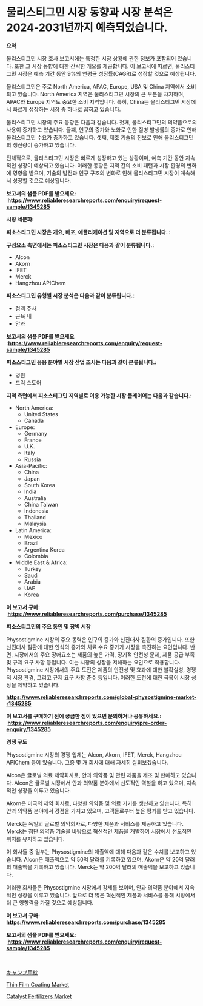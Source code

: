 <p><h1>물리스티그민 시장 동향과 시장 분석은 2024-2031년까지 예측되었습니다.</h1></p><p><strong>요약</strong></p>
<p><p>물리스티그민 시장 조사 보고서에는 특정한 시장 상황에 관한 정보가 포함되어 있습니다. 또한 그 시장 동향에 대한 간략한 개요를 제공합니다. 이 보고서에 따르면, 물리스티그민 시장은 예측 기간 동안 9%의 연평균 성장률(CAGR)로 성장할 것으로 예상됩니다.</p><p>물리스티그민은 주로 North America, APAC, Europe, USA 및 China 지역에서 소비되고 있습니다. North America 지역은 물리스티그민 시장의 큰 부분을 차지하며, APAC와 Europe 지역도 중요한 소비 지역입니다. 특히, China는 물리스티그민 시장에서 빠르게 성장하는 시장 중 하나로 꼽히고 있습니다.</p><p>물리스티그민 시장의 주요 동향은 다음과 같습니다. 첫째, 물리스티그민의 의약품으로의 사용이 증가하고 있습니다. 둘째, 인구의 증가와 노화로 인한 질병 발생률의 증가로 인해 물리스티그민 수요가 증가하고 있습니다. 셋째, 제조 기술의 진보로 인해 물리스티그민의 생산량이 증가하고 있습니다.</p><p>전체적으로, 물리스티그민 시장은 빠르게 성장하고 있는 상황이며, 예측 기간 동안 지속적인 성장이 예상되고 있습니다. 이러한 동향은 지역 간의 소비 패턴과 시장 환경의 변화에 영향을 받으며, 기술의 발전과 인구 구조의 변화로 인해 물리스티그민 시장이 계속해서 성장할 것으로 예상됩니다.</p></p>
<p><strong>보고서의 샘플 PDF를 받으세요: &nbsp;<a href="https://www.reliableresearchreports.com/enquiry/request-sample/1345285">https://www.reliableresearchreports.com/enquiry/request-sample/1345285</a></strong></p>
<p><strong>시장 세분화:</strong></p>
<p><strong> 피소스티그민 시장은 개요, 배포, 애플리케이션 및 지역으로 더 분류됩니다. :</strong></p>
<p><strong>구성요소 측면에서는 피소스티그민 시장은 다음과 같이 분류됩니다.:</strong></p>
<p><ul><li>Alcon</li><li>Akorn</li><li>IFET</li><li>Merck</li><li>Hangzhou APIChem</li></ul></p>
<p><strong> 피소스티그민 유형별 시장 분석은 다음과 같이 분류됩니다.:</strong></p>
<p><ul><li>정맥 주사</li><li>근육 내</li><li>안과</li></ul></p>
<p><strong>보고서의 샘플 PDF를 받으세요 :<a href="https://www.reliableresearchreports.com/enquiry/request-sample/1345285">https://www.reliableresearchreports.com/enquiry/request-sample/1345285</a></strong></p>
<p><strong> 피소스티그민 응용 분야별 시장 산업 조사는 다음과 같이 분류됩니다.:</strong></p>
<p><ul><li>병원</li><li>드럭 스토어</li></ul></p>
<p><strong>지역 측면에서 피소스티그민 지역별로 이용 가능한 시장 플레이어는 다음과 같습니다.:</strong></p>
<p><ul>
    <li>
        North America:
        <ul>
            <li>United States</li>
            <li>Canada</li>
        </ul>
    </li>
    <li>
        Europe:
        <ul>
            <li>Germany</li>
            <li>France</li>
            <li>U.K.</li>
            <li>Italy</li>
            <li>Russia</li>
        </ul>
    </li>
    <li>
        Asia-Pacific:
        <ul>
            <li>China</li>
            <li>Japan</li>
            <li>South Korea</li>
            <li>India</li>
            <li>Australia</li>
            <li>China Taiwan</li>
            <li>Indonesia</li>
            <li>Thailand</li>
            <li>Malaysia</li>
        </ul>
    </li>
    <li>
        Latin America:
        <ul>
            <li>Mexico</li>
            <li>Brazil</li>
            <li>Argentina Korea</li>
            <li>Colombia</li>
        </ul>
    </li>
    <li>
        Middle East & Africa:
        <ul>
            <li>Turkey</li>
            <li>Saudi</li>
            <li>Arabia</li>
            <li>UAE</li>
            <li>Korea</li>
        </ul>
    </li>
    </ul></p>
<p><strong>이 보고서 구매: &nbsp;<a href="https://www.reliableresearchreports.com/purchase/1345285">https://www.reliableresearchreports.com/purchase/1345285</a></strong></p>
<p><strong>피소스티그민의 주요 동인 및 장벽 시장</strong></p>
<p><p>Physostigmine 시장의 주요 동력은 인구의 증가와 신진대사 질환의 증가입니다. 또한 신진대사 질환에 대한 인식의 증가와 치료 수요 증가가 시장을 촉진하는 요인입니다. 반면, 시장에서의 주요 장애요소는 제품의 높은 가격, 장기적 안전성 문제, 제품 공급 부족 및 규제 요구 사항 등입니다. 이는 시장의 성장을 저해하는 요인으로 작용합니다. Physostigmine 시장에서의 주요 도전은 제품의 안전성 및 효과에 대한 불확실성, 경쟁적 시장 환경, 그리고 규제 요구 사항 준수 등입니다. 이러한 도전에 대한 극복이 시장 성장을 제약하고 있습니다.</p></p>
<p><strong><a href="https://www.reliableresearchreports.com/global-physostigmine-market-r1345285">https://www.reliableresearchreports.com/global-physostigmine-market-r1345285</a></strong></p>
<p><strong>이 보고서를 구매하기 전에 궁금한 점이 있으면 문의하거나 공유하세요.: &nbsp;<a href="https://www.reliableresearchreports.com/enquiry/pre-order-enquiry/1345285">https://www.reliableresearchreports.com/enquiry/pre-order-enquiry/1345285</a></strong></p>
<p><strong>경쟁 구도</strong></p>
<p><p>Physostigmine 시장의 경쟁 업체는 Alcon, Akorn, IFET, Merck, Hangzhou APIChem 등이 있습니다. 그중 몇 개 회사에 대해 자세히 살펴보겠습니다.</p><p>Alcon은 글로벌 의료 제약회사로, 안과 의약품 및 관련 제품을 제조 및 판매하고 있습니다. Alcon은 글로벌 시장에서 안과 의약품 분야에서 선도적인 역할을 하고 있으며, 지속적인 성장을 이루고 있습니다.</p><p>Akorn은 미국의 제약 회사로, 다양한 의약품 및 의료 기기를 생산하고 있습니다. 특히 안과 의약품 분야에서 강점을 가지고 있으며, 고객들로부터 높은 평가를 받고 있습니다.</p><p>Merck는 독일의 글로벌 의약회사로, 다양한 제품과 서비스를 제공하고 있습니다. Merck는 첨단 의약품 기술을 바탕으로 혁신적인 제품을 개발하여 시장에서 선도적인 위치를 유지하고 있습니다.</p><p>이 회사들 중 일부는 Physostigmine의 매출액에 대해 다음과 같은 수치를 보고하고 있습니다. Alcon은 매출액으로 약 50억 달러를 기록하고 있으며, Akorn은 약 20억 달러의 매출액을 기록하고 있습니다. Merck는 약 200억 달러의 매출액을 보고하고 있습니다.</p><p>이러한 회사들은 Physostigmine 시장에서 강세를 보이며, 안과 의약품 분야에서 지속적인 성장을 이루고 있습니다. 앞으로 더 많은 혁신적인 제품과 서비스를 통해 시장에서 더 큰 영향력을 가질 것으로 예상됩니다.</p></p>
<p><strong>이 보고서 구매: &nbsp; <a href="https://www.reliableresearchreports.com/purchase/1345285">https://www.reliableresearchreports.com/purchase/1345285</a></strong></p>
<p><strong>보고서의 샘플 PDF를 받으세요: &nbsp;<a href="https://www.reliableresearchreports.com/enquiry/request-sample/1345285">https://www.reliableresearchreports.com/enquiry/request-sample/1345285</a></strong><strong></strong></p>
<p>&nbsp;</p>
<p><p><a href="https://github.com/lily-u-genius/Market-Research-Report-List-1/blob/main/725113421952.md">キャンプ用枕</a></p><p><a href="https://www.linkedin.com/pulse/thin-film-coating-market-size-focuses-dynamics-in-depth-analysis-ffhyf?trackingId=wIB6Iff173%2FNu%2BO9sBMhnQ%3D%3D">Thin Film Coating Market</a></p><p><a href="https://www.linkedin.com/pulse/catalyst-fertilizers-market-size-global-industry-overview-segmentation-tzbyf?trackingId=gHKRdow3yvu8qy0dunOyLw%3D%3D">Catalyst Fertilizers Market</a></p></p>